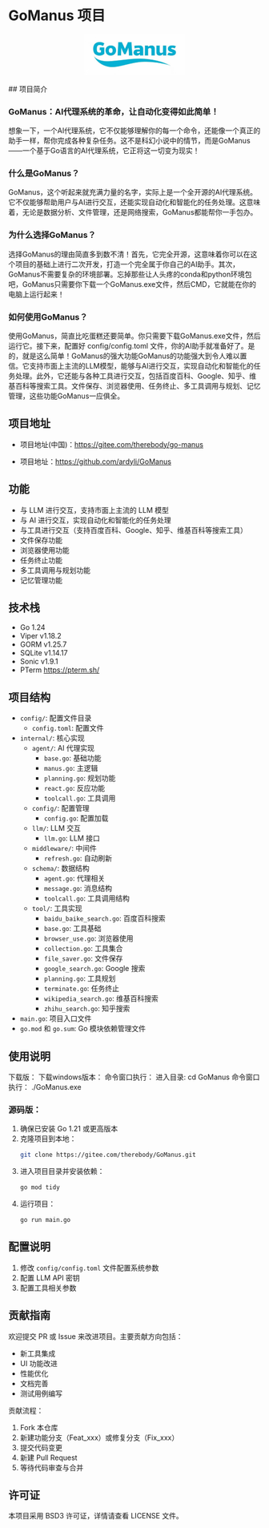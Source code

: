 # GoManus 项目
<p align="center">
  <img src="logo/logo.jpg" width="200"/>
</p>
## 项目简介

### GoManus：AI代理系统的革命，让自动化变得如此简单！
想象一下，一个AI代理系统，它不仅能够理解你的每一个命令，还能像一个真正的助手一样，帮你完成各种复杂任务。这不是科幻小说中的情节，而是GoManus——一个基于Go语言的AI代理系统，它正将这一切变为现实！
### 什么是GoManus？
GoManus，这个听起来就充满力量的名字，实际上是一个全开源的AI代理系统。它不仅能够帮助用户与AI进行交互，还能实现自动化和智能化的任务处理。这意味着，无论是数据分析、文件管理，还是网络搜索，GoManus都能帮你一手包办。
### 为什么选择GoManus？
选择GoManus的理由简直多到数不清！首先，它完全开源，这意味着你可以在这个项目的基础上进行二次开发，打造一个完全属于你自己的AI助手。其次，GoManus不需要复杂的环境部署。忘掉那些让人头疼的conda和python环境包吧，GoManus只需要你下载一个GoManus.exe文件，然后CMD，它就能在你的电脑上运行起来！
### 如何使用GoManus？
使用GoManus，简直比吃蛋糕还要简单。你只需要下载GoManus.exe文件，然后运行它。接下来，配置好  config/config.toml  文件，你的AI助手就准备好了。是的，就是这么简单！GoManus的强大功能GoManus的功能强大到令人难以置信。它支持市面上主流的LLM模型，能够与AI进行交互，实现自动化和智能化的任务处理。此外，它还能与各种工具进行交互，包括百度百科、Google、知乎、维基百科等搜索工具。文件保存、浏览器使用、任务终止、多工具调用与规划、记忆管理，这些功能GoManus一应俱全。

## 项目地址

- 项目地址(中国)：https://gitee.com/therebody/go-manus

- 项目地址：https://github.com/ardyli/GoManus

## 功能

- 与 LLM 进行交互，支持市面上主流的 LLM 模型
- 与 AI 进行交互，实现自动化和智能化的任务处理
- 与工具进行交互（支持百度百科、Google、知乎、维基百科等搜索工具）
- 文件保存功能
- 浏览器使用功能
- 任务终止功能
- 多工具调用与规划功能
- 记忆管理功能

## 技术栈

- Go 1.24
- Viper v1.18.2
- GORM v1.25.7
- SQLite v1.14.17
- Sonic v1.9.1
- PTerm   https://pterm.sh/
## 项目结构

- `config/`: 配置文件目录
  - `config.toml`: 配置文件
- `internal/`: 核心实现
  - `agent/`: AI 代理实现
    - `base.go`: 基础功能
    - `manus.go`: 主逻辑
    - `planning.go`: 规划功能
    - `react.go`: 反应功能
    - `toolcall.go`: 工具调用
  - `config/`: 配置管理
    - `config.go`: 配置加载
  - `llm/`: LLM 交互
    - `llm.go`: LLM 接口
  - `middleware/`: 中间件
    - `refresh.go`: 自动刷新
  - `schema/`: 数据结构
    - `agent.go`: 代理相关
    - `message.go`: 消息结构
    - `toolcall.go`: 工具调用结构
  - `tool/`: 工具实现
    - `baidu_baike_search.go`: 百度百科搜索
    - `base.go`: 工具基础
    - `browser_use.go`: 浏览器使用
    - `collection.go`: 工具集合
    - `file_saver.go`: 文件保存
    - `google_search.go`: Google 搜索
    - `planning.go`: 工具规划
    - `terminate.go`: 任务终止
    - `wikipedia_search.go`: 维基百科搜索
    - `zhihu_search.go`: 知乎搜索
- `main.go`: 项目入口文件
- `go.mod` 和 `go.sum`: Go 模块依赖管理文件

## 使用说明
 下载版：
  下载windows版本：
   命令窗口执行：
   进入目录:
   cd GoManus
   命令窗口执行：
   ./GoManus.exe


### 源码版：
1. 确保已安装 Go 1.21 或更高版本
2. 克隆项目到本地：
   ```bash
   git clone https://gitee.com/therebody/GoManus.git
   ```
3. 进入项目目录并安装依赖：
   ```bash
   go mod tidy
   ```
4. 运行项目：
   ```bash
   go run main.go
   ```


## 配置说明

1. 修改 `config/config.toml` 文件配置系统参数
2. 配置 LLM API 密钥
3. 配置工具相关参数

## 贡献指南

欢迎提交 PR 或 Issue 来改进项目。主要贡献方向包括：

- 新工具集成
- UI 功能改进
- 性能优化
- 文档完善
- 测试用例编写

贡献流程：

1. Fork 本仓库
2. 新建功能分支（Feat_xxx）或修复分支（Fix_xxx）
3. 提交代码变更
4. 新建 Pull Request
5. 等待代码审查与合并

## 许可证

本项目采用 BSD3 许可证，详情请查看 LICENSE 文件。
